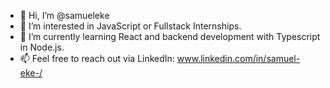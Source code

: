 - 👋 Hi, I’m @samueleke
- 👀 I’m interested in JavaScript or Fullstack Internships.
- 🌱 I’m currently learning React and backend development with Typescript in Node.js.
- 📫 Feel free to reach out via LinkedIn: www.linkedin.com/in/samuel-eke-/
